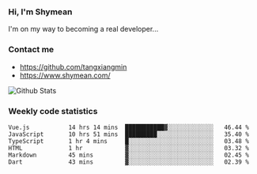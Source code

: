 ### Hi, I'm Shymean

I'm on my way to becoming a real developer...

### Contact me

- <https://github.com/tangxiangmin>
- <https://www.shymean.com/>

![Github Stats](https://github-readme-stats.vercel.app/api?username=tangxiangmin&show_icons=true&theme=dark)


###  Weekly code statistics

<!--START_SECTION:waka-->

```text
Vue.js           14 hrs 14 mins  ███████████▓░░░░░░░░░░░░░   46.44 %
JavaScript       10 hrs 51 mins  █████████░░░░░░░░░░░░░░░░   35.40 %
TypeScript       1 hr 4 mins     █░░░░░░░░░░░░░░░░░░░░░░░░   03.48 %
HTML             1 hr            ▓░░░░░░░░░░░░░░░░░░░░░░░░   03.32 %
Markdown         45 mins         ▓░░░░░░░░░░░░░░░░░░░░░░░░   02.45 %
Dart             43 mins         ▓░░░░░░░░░░░░░░░░░░░░░░░░   02.39 %
```

<!--END_SECTION:waka-->